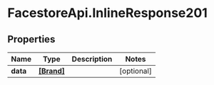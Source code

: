 # FacestoreApi.InlineResponse201

## Properties
Name | Type | Description | Notes
------------ | ------------- | ------------- | -------------
**data** | [**[Brand]**](Brand.md) |  | [optional] 


